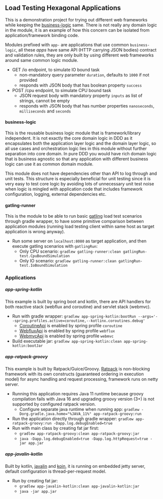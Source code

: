 ## Load Testing Hexagonal Applications

This is a demonstration project for trying out different web frameworks while keeping the [business-logic](#business-logic) same. There is not really
any domain logic in the module, it is an example of how this concern can be isolated from application/framework binding code.

Modules prefixed with `app-` are applications that use common `business-logic`, all these _apps_ have same API (HTTP carrying JSON bodies) contract
and validation rules, they are only built by using different web frameworks around same common logic module.

- GET /io endpoint, to simulate IO bound task
    - non-mandatory query parameter `duration`, defaults to `1000` if not provided
    - responds with JSON body that has boolean property `success`
- POST /cpu endpoint, to simulate CPU bound task
    - JSON request body with mandatory property `inputs` as list of strings, cannot be empty
    - responds with JSON body that has number properties `nanoseconds`, `milliseconds` and `seconds`

#### business-logic

This is the reusable business logic module that is framework/library independent. It is not exactly the core domain logic in DDD as it encapsulates
both the application layer logic and the domain layer logic, so all use cases and orchestration logic lies in this module without further separation
into core domain. In pure DDD you would have rich domain logic that is business agnostic so that any application with different business logic can use
it as common domain module.

This module does not have dependencies other than API to log through and unit tests. This structure is especially beneficial for unit testing since it
is very easy to test core logic by avoiding lots of unnecessary unit test noise when logic is mingled with application code that includes framework
configuration, logging, external dependencies etc.

#### gatling-runner

This is the module to be able to run basic [gatling](https://gatling.io/docs/gatling/reference/current/general/simulation_setup/) load test scenarios
through gradle wrapper, to have some primitive comparison between application modules (running load testing client within same host as target
application is wrong anyway).

- Run some server on `localhost:8080` as target application, and then execute gatling scenarios with `gatlingRun`:
    - Only CPU scenario: `gradlew gatling-runner:clean gatlingRun-test.CpuBoundSimulation`
    - Only IO scenario: `gradlew gatling-runner:clean gatlingRun-test.IoBoundSimulation`

### Applications

##### app-spring-kotlin

This example is built by spring boot and kotlin, there are API handlers for both reactive stack (webflux and coroutine) and servlet stack (webmvc).

- Run with gradle wrapper: `gradlew app-spring-kotlin:bootRun --args='--spring.profiles.active=coroutine,--kotlinx.coroutines.debug'`
    - [CoroutineApi](app-spring-kotlin/src/main/kotlin/app/api/CoroutineApi.kt) is enabled by spring profile `coroutine`
    - [WebfluxApi](app-spring-kotlin/src/main/kotlin/app/api/WebfluxApi.kt) is enabled by spring profile `webflux`
    - [WebmvcApi](app-spring-kotlin/src/main/kotlin/app/api/WebmvcApi.kt) is enabled by spring profile `webmvc`
- Build executable jar: `gradlew app-spring-kotlin:clean app-spring-kotlin:bootJar`

##### app-ratpack-groovy

This example is built by Ratpack/Guice/Groovy. [Ratpack](https://ratpack.io/manual/current/async.html) is non-blocking framework with its own
constructs (guaranteed ordering in execution model) for async handling and request processing, framework runs on netty server.

- Running this application requires Java 11 runtime because groovy compilation fails with Java 16 and upgrading groovy version (3+) is not supported
  by configured ratpack version.
    - Configure separate java runtime when running app: `gradlew -Dorg.gradle.java.home="%JAVA_11%" app-ratpack-groovy:run`
- Run the application directly through gradle wrapper: `gradlew app-ratpack-groovy:run -Dapp.log.debugEnabled=true`
- Run with main class by creating fat jar first:
    - `gradlew app-ratpack-groovy:clean app-ratpack-groovy:jar`
    - `java -Dapp.log.debugEnabled=true -Dapp.log.httpRequest=true -jar app.jar`

##### app-javalin-kotlin

Built by kotlin, [javalin](https://javalin.io/documentation) and [koin](https://insert-koin.io/), it is running on embedded jetty server, default
configuration is thread-per-request model.

- Run by creating fat jar:
    - `gradlew app-javalin-kotlin:clean app-javalin-kotlin:jar`
    - `java -jar app.jar`
